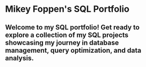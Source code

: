 # Mikey Foppen's SQL Portfolio

## Welcome to my SQL portfolio! Get ready to explore a collection of my SQL projects showcasing my journey in database management, query optimization, and data analysis. 
